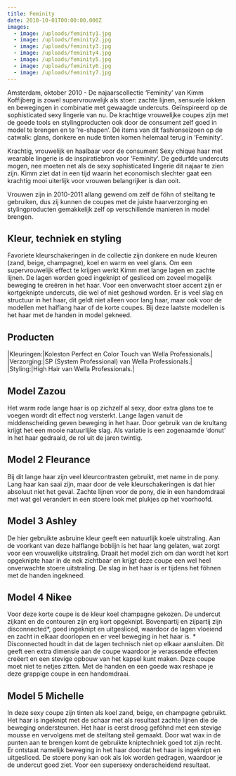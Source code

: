 ```yaml
---
title: Feminity
date: 2010-10-01T00:00:00.000Z
images:
  - image: /uploads/feminity1.jpg
  - image: /uploads/feminity2.jpg
  - image: /uploads/feminity3.jpg
  - image: /uploads/feminity4.jpg
  - image: /uploads/feminity5.jpg
  - image: /uploads/feminity6.jpg
  - image: /uploads/feminity7.jpg 
---
```



Amsterdam, oktober 2010 -  De najaarscollectie ‘Feminity’  van Kimm Koffijberg is zowel supervrouwelijk als stoer: zachte lijnen, sensuele lokken en bewegingen in combinatie met gewaagde undercuts. Geïnspireerd op de sophisticated sexy lingerie van nu. De krachtige vrouwelijke coupes zijn met de goede tools en stylingproducten ook door de consument zelf goed in model te brengen en te ’re-shapen’. Dé items van dit fashionseizoen op de catwalk: glans, donkere en nude tinten komen helemaal terug in ‘Feminity’.

Krachtig, vrouwelijk en haalbaar voor de consument
Sexy chique haar met wearable lingerie is de inspiratiebron voor ‘Feminity’. De gedurfde undercuts mogen, nee moeten net als de sexy sophisticated lingerie dit najaar te zien zijn. Kimm ziet dat in een tijd waarin het economisch slechter gaat een krachtig mooi uiterlijk voor vrouwen belangrijker is dan ooit.

Vrouwen zijn in 2010-2011 allang gewend om zelf de föhn of steiltang te gebruiken, dus zij kunnen de coupes met de juiste haarverzorging en stylingproducten gemakkelijk zelf op verschillende manieren in model brengen. 

## Kleur, techniek en styling

Favoriete kleurschakeringen in de collectie zijn donkere en nude kleuren (zand, beige, champagne), koel en warm en veel glans.
Om een supervrouwelijk effect te krijgen werkt Kimm met lange lagen en zachte lijnen. De lagen worden goed ingeknipt of gesliced om zoveel mogelijk beweging te creëren in het haar. Voor een onverwacht stoer accent zijn er kortgeknipte undercuts, die wel of niet geshowd worden.
Er is veel slag en structuur in het haar, dit geldt niet alleen voor lang haar, maar ook voor de modellen met halflang haar of de korte coupes. Bij deze laatste modellen is het haar met de handen in model gekneed.

## Producten

|Kleuringen:|Koleston Perfect en Color Touch van Wella Professionals.|
|Verzorging:|SP (System Professional) van Wella Professionals.|
|Styling:|High Hair van Wella Professionals.|


## Model Zazou

Het warm rode lange haar is op zichzelf al sexy, door extra glans toe te voegen wordt dit effect nog versterkt.
Lange lagen vanuit de middenscheiding geven beweging in het haar. Door gebruik van de krultang krijgt het een mooie natuurlijke slag.
Als variatie is een zogenaamde ‘donut’ in het haar gedraaid, de rol uit de jaren twintig.

## Model 2 Fleurance
	
Bij dit lange haar zijn veel kleurcontrasten gebruikt, met name in de pony. Lang haar kan saai zijn, maar door de vele kleurschakeringen is dat hier absoluut niet het geval.
Zachte lijnen voor de pony, die in een handomdraai met wat gel verandert  in een stoere look met plukjes op het voorhoofd.

## Model 3 Ashley

De hier gebruikte asbruine kleur geeft een natuurlijk koele uitstraling.
Aan de voorkant van deze halflange boblijn is het haar lang gelaten, wat zorgt voor een vrouwelijke uitstraling. Draait het model zich om dan wordt het kort opgeknipte haar in de nek zichtbaar en krijgt deze coupe een wel heel onverwachte stoere uitstraling.
De slag in het haar is er tijdens het föhnen met de handen ingekneed.

## Model 4 Nikee

Voor deze korte coupe is de kleur koel champagne gekozen.
De undercut zijkant en de contouren zijn erg kort opgeknipt. Bovenpartij en zijpartij zijn disconnected*, goed ingeknipt en uitgesliced, waardoor de lagen vloeiend en zacht in elkaar doorlopen en er veel beweging in het haar is. * Disconnected houdt in dat de lagen technisch niet op elkaar aansluiten. Dit geeft een extra dimensie aan de coupe waardoor je verassende effecten creëert en een stevige opbouw van het kapsel kunt maken.
Deze coupe moet niet te netjes zitten. Met de handen en een goede wax reshape je deze grappige coupe in een handomdraai.

## Model 5 Michelle

In deze sexy coupe zijn tinten als koel zand, beige, en champagne gebruikt.
Het haar is ingeknipt met de schaar met als resultaat zachte lijnen die de beweging ondersteunen.
Het haar is eerst droog geföhnd met een stevige mousse en vervolgens met de steiltang steil gemaakt. Door wat wax in de punten aan te brengen komt de gebruikte kniptechniek goed tot zijn recht. Er ontstaat namelijk beweging in het haar doordat het haar is ingeknipt en uitgesliced.
De stoere pony kan ook als lok worden gedragen, waardoor je de undercut goed ziet. Voor een supersexy onderscheidend resultaat.